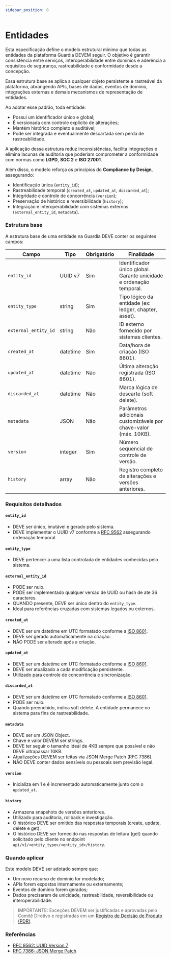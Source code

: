 ```yaml
---
sidebar_position: 0
---
```


# Entidades

Esta especificação define o modelo estrutural mínimo que todas as entidades da plataforma Guardia DEVEM seguir. O objetivo é garantir consistência entre serviços, interoperabilidade entre domínios e aderência a requisitos de segurança, rastreabilidade e conformidade desde a concepção.

Essa estrutura base se aplica a qualquer objeto persistente e rastreável da plataforma, abrangendo APIs, bases de dados, eventos de domínio, integrações externas e demais mecanismos de representação de entidades.

Ao adotar esse padrão, toda entidade:
- Possui um identificador único e global;
- É versionada com controle explícito de alterações;
- Mantém histórico completo e auditável;
- Pode ser integrada e eventualmente descartada sem perda de rastreabilidade.

A aplicação dessa estrutura reduz inconsistências, facilita integrações e elimina lacunas de auditoria que poderiam comprometer a conformidade com normas como **LGPD**, **SOC 2** e **ISO 27001**.

Além disso, o modelo reforça os princípios do **Compliance by Design**, assegurando:
- Identificação única (`entity_id`);
- Rastreabilidade temporal (`created_at`, `updated_at`, `discarded_at`);
- Integridade e controle de concorrência (`version`);
- Preservação de histórico e reversibilidade (`history`);
- Integração e interoperabilidade com sistemas externos (`external_entity_id`, `metadata`).

### Estrutura base

A estrutura base de uma entidade na Guardia DEVE conter os seguintes campos:

| Campo                | Tipo         | Obrigatório | Finalidade                                                                 |
|----------------------|--------------|-------------|---------------------------------------------------------------------------|
| `entity_id`          | UUID v7      | Sim         | Identificador único global. Garante unicidade e ordenação temporal.       |
| `entity_type`        | string       | Sim         | Tipo lógico da entidade (ex: ledger, chapter, asset).                      |
| `external_entity_id` | string       | Não         | ID externo fornecido por sistemas clientes.                               |
| `created_at`         | datetime     | Sim         | Data/hora de criação (ISO 8601).                                          |
| `updated_at`         | datetime     | Não         | Última alteração registrada (ISO 8601).                                   |
| `discarded_at`       | datetime     | Não         | Marca lógica de descarte (soft delete).                                   |
| `metadata`           | JSON         | Não         | Parâmetros adicionais customizáveis por chave-valor (máx. 10KB).          |
| `version`            | integer      | Sim         | Número sequencial de controle de versão.                                  |
| `history`            | array        | Não         | Registro completo de alterações e versões anteriores.                     |

### Requisitos detalhados

#### `entity_id`
- DEVE ser único, imutável e gerado pelo sistema.
- DEVE implementar o UUID v7 conforme a [RFC 9562](https://datatracker.ietf.org/doc/html/rfc9562#name-uuid-version-7) assegurando ordenação temporal.

#### `entity_type`
- DEVE pertencer a uma lista controlada de entidades conhecidas pelo sistema.

#### `external_entity_id`
- PODE ser nulo.
- PODE ser implementado qualquer versao de UUID ou hash de ate 36 caracteres.
- QUANDO presente, DEVE ser único dentro do `entity_type`.
- Ideal para referências cruzadas com sistemas legados ou externos.

#### `created_at`
- DEVE ser um datetime em UTC formatado conforme a [ISO 8601](https://en.wikipedia.org/wiki/ISO_8601).
- DEVE ser gerado automaticamente na criação.
- NÃO PODE ser alterado após a criação.

#### `updated_at`
- DEVE ser um datetime em UTC formatado conforme a [ISO 8601](https://en.wikipedia.org/wiki/ISO_8601).
- DEVE ser atualizado a cada modificação persistente.
- Utilizado para controle de concorrência e sincronização.

#### `discarded_at`
- DEVE ser um datetime em UTC formatado conforme a [ISO 8601](https://en.wikipedia.org/wiki/ISO_8601).
- PODE ser nulo.
- Quando preenchido, indica soft delete. A entidade permanece no sistema para fins de rastreabilidade.

#### `metadata`
- DEVE ser um JSON Object.
- Chave e valor DEVEM ser strings.
- DEVE ter seguir o tamanho ideal de 4KB sempre que possível e não DEVE ultrapassar 10KB.
- Atualizações DEVEM ser feitas via JSON Merge Patch (RFC 7386).
- NÃO DEVE conter dados sensíveis ou pessoais sem previsão legal.

#### `version`
- Inicializa em 1 e é incrementado automaticamente junto com o `updated_at`.

#### `history`
- Armazena snapshots de versões anteriores.
- Utilizado para auditoria, rollback e investigação.
- O histórico DEVE ser omitido das respostas temporais (create, update, delete e get).
- O histórico DEVE ser fornecido nas respostas de leitura (get) quando solicitado pelo cliente no endpoint `api/v1/<entity_type>/<entity_id>/history`.

### Quando aplicar

Este modelo DEVE ser adotado sempre que:
- Um novo recurso de domínio for modelado;
- APIs forem expostas internamente ou externamente;
- Eventos de domínio forem gerados;
- Dados precisarem de unicidade, rastreabilidade, reversibilidade ou interoperabilidade.

> IMPORTANTE: Exceções DEVEM ser justificadas e aprovadas pelo Comitê Diretivo e registradas em um [Registro de Decisão de Produto (PDR)](../community/governance/index.md#registros-de-decisão-de-produto-pdr).

### Referências
- [RFC 9562: UUID Version 7](https://datatracker.ietf.org/doc/html/rfc9562)
- [RFC 7386: JSON Merge Patch](https://datatracker.ietf.org/doc/html/rfc7386)

